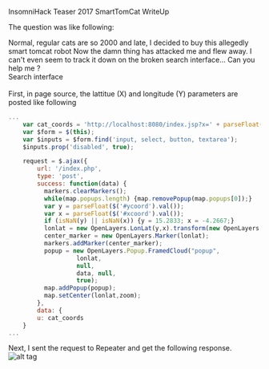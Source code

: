 InsomniHack Teaser 2017 SmartTomCat WriteUp

The question was like following:

Normal, regular cats are so 2000 and late, I decided to buy this allegedly smart tomcat robot Now the damn thing has attacked me and flew away. I can't even seem to track it down on the broken search interface... Can you help me ?
<br/>
Search interface
<br/>
<br/>
First, in page source, the lattitue (X) and longitude (Y) parameters are posted like following
</br>
```javascript
...
    var cat_coords = 'http://localhost:8080/index.jsp?x=' + parseFloat($('#xcoord').val()) + '&y=' + parseFloat($('#ycoord').val());
    var $form = $(this);
    var $inputs = $form.find('input, select, button, textarea');
    $inputs.prop('disabled', true);

    request = $.ajax({
        url: '/index.php',
        type: 'post',
        success: function(data) {
          markers.clearMarkers();
          while(map.popups.length) {map.removePopup(map.popups[0]);}
          var y = parseFloat($('#ycoord').val());
          var x = parseFloat($('#xcoord').val());
          if (isNaN(y) || isNaN(x)) {y = 15.2833; x = -4.2667;}
          lonlat = new OpenLayers.LonLat(y,x).transform(new OpenLayers.Projection("EPSG:4326"),map.getProjectionObject());
          center_marker = new OpenLayers.Marker(lonlat);
          markers.addMarker(center_marker);
          popup = new OpenLayers.Popup.FramedCloud("popup",
                   lonlat,
                   null,
                   data, null,
                   true);
          map.addPopup(popup);
          map.setCenter(lonlat,zoom);
        },
        data: {
		u: cat_coords
	}
...
```
Next, I sent the request to Repeater and get the following response.
![alt tag](https://github.com/rustempasha/insomnihack-teaser-2017-smarttomcat/blob/master/tomcat/writeup.png)

